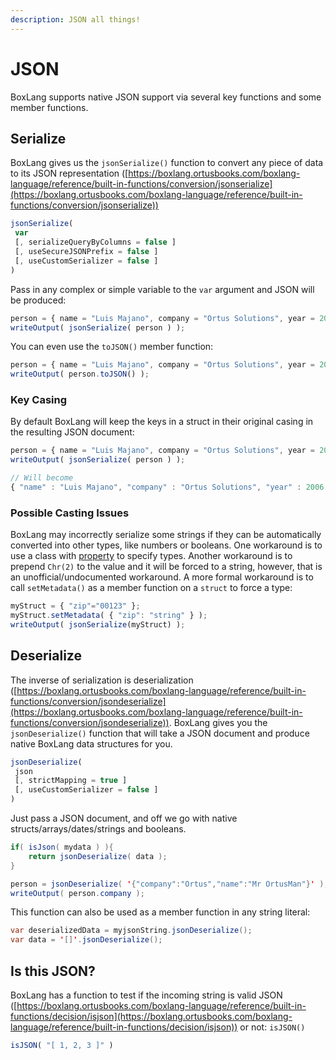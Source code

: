```yaml
---
description: JSON all things!
---
```


# JSON

BoxLang supports native JSON support via several key functions and some member functions.

## Serialize

BoxLang gives us the `jsonSerialize()` function to convert any piece of data to its JSON representation ([https://boxlang.ortusbooks.com/boxlang-language/reference/built-in-functions/conversion/jsonserialize](https://boxlang.ortusbooks.com/boxlang-language/reference/built-in-functions/conversion/jsonserialize))

```javascript
jsonSerialize(
 var
 [, serializeQueryByColumns = false ]
 [, useSecureJSONPrefix = false ]
 [, useCustomSerializer = false ]
)
```

Pass in any complex or simple variable to the `var` argument and JSON will be produced:

```javascript
person = { name = "Luis Majano", company = "Ortus Solutions", year = 2006};
writeOutput( jsonSerialize( person ) );
```

You can even use the `toJSON()` member function:

```javascript
person = { name = "Luis Majano", company = "Ortus Solutions", year = 2006};
writeOutput( person.toJSON() );
```

### Key Casing

By default BoxLang will keep the keys in a struct in their original casing in the resulting JSON document:

```javascript
person = { name = "Luis Majano", company = "Ortus Solutions", year = 2006};
writeOutput( jsonSerialize( person ) );

// Will become
{ "name" : "Luis Majano", "company" : "Ortus Solutions", "year" : 2006 }
```

### Possible Casting Issues

BoxLang may incorrectly serialize some strings if they can be automatically converted into other types, like numbers or booleans. One workaround is to use a class with [property](https://boxlang.ortusbooks.com/boxlang-language/classes/properties) to specify types. Another workaround is to prepend `Chr(2)` to the value and it will be forced to a string, however, that is an unofficial/undocumented workaround. A more formal workaround is to call `setMetadata()` as a member function on a `struct` to force a type:

```javascript
myStruct = { "zip"="00123" };
myStruct.setMetadata( { "zip": "string" } );
writeOutput( jsonSerialize(myStruct) );
```

## Deserialize

The inverse of serialization is deserialization ([https://boxlang.ortusbooks.com/boxlang-language/reference/built-in-functions/conversion/jsondeserialize](https://boxlang.ortusbooks.com/boxlang-language/reference/built-in-functions/conversion/jsondeserialize)). BoxLang gives you the `jsonDeserialize()` function that will take a JSON document and produce native BoxLang data structures for you.

```javascript
jsonDeserialize(
 json
 [, strictMapping = true ]
 [, useCustomSerializer = false ]
)
```

Just pass a JSON document, and off we go with native structs/arrays/dates/strings and booleans.

```java
if( isJson( mydata ) ){
    return jsonDeserialize( data );
}

person = jsonDeserialize( '{"company":"Ortus","name":"Mr OrtusMan"}' );
writeOutput( person.company );
```

This function can also be used as a member function in any string literal:

```java
var deserializedData = myjsonString.jsonDeserialize();
var data = '[]'.jsonDeserialize();
```

## Is this JSON?

BoxLang has a function to test if the incoming string is valid JSON ([https://boxlang.ortusbooks.com/boxlang-language/reference/built-in-functions/decision/isjson](https://boxlang.ortusbooks.com/boxlang-language/reference/built-in-functions/decision/isjson)) or not: `isJSON()`

```javascript
isJSON( "[ 1, 2, 3 ]" )
```
